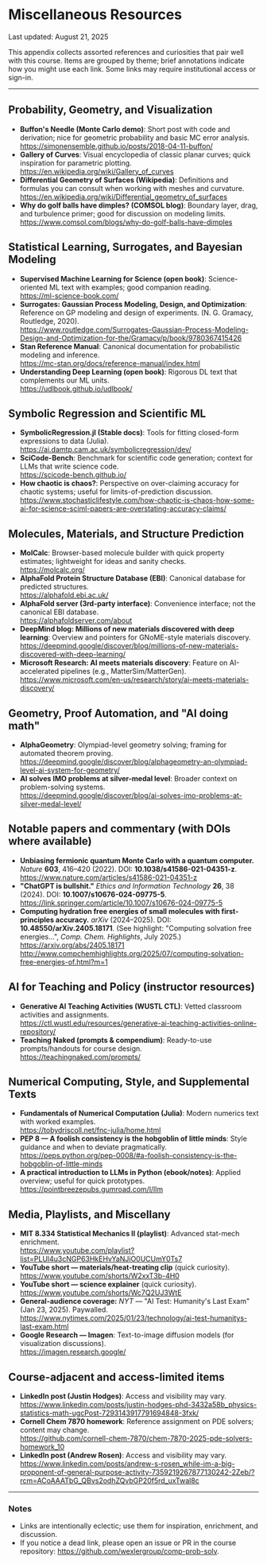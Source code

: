# Miscellaneous Resources

Last updated: August 21, 2025

This appendix collects assorted references and curiosities that pair well with this course. Items are grouped by theme; brief annotations indicate how you might use each link. Some links may require institutional access or sign-in.

---

## Probability, Geometry, and Visualization

- **Buffon's Needle (Monte Carlo demo)**: Short post with code and derivation; nice for geometric probability and basic MC error analysis.  
  <https://simonensemble.github.io/posts/2018-04-11-buffon/>
- **Gallery of Curves**: Visual encyclopedia of classic planar curves; quick inspiration for parametric plotting.  
  <https://en.wikipedia.org/wiki/Gallery_of_curves>
- **Differential Geometry of Surfaces (Wikipedia)**: Definitions and formulas you can consult when working with meshes and curvature.  
  <https://en.wikipedia.org/wiki/Differential_geometry_of_surfaces>
- **Why do golf balls have dimples? (COMSOL blog)**: Boundary layer, drag, and turbulence primer; good for discussion on modeling limits.  
  <https://www.comsol.com/blogs/why-do-golf-balls-have-dimples>

## Statistical Learning, Surrogates, and Bayesian Modeling

- **Supervised Machine Learning for Science (open book)**: Science-oriented ML text with examples; good companion reading.  
  <https://ml-science-book.com/>
- **Surrogates: Gaussian Process Modeling, Design, and Optimization**: Reference on GP modeling and design of experiments. (N. G. Gramacy, Routledge, 2020).  
  <https://www.routledge.com/Surrogates-Gaussian-Process-Modeling-Design-and-Optimization-for-the/Gramacy/p/book/9780367415426>
- **Stan Reference Manual**: Canonical documentation for probabilistic modeling and inference.  
  <https://mc-stan.org/docs/reference-manual/index.html>
- **Understanding Deep Learning (open book)**: Rigorous DL text that complements our ML units.  
  <https://udlbook.github.io/udlbook/>

## Symbolic Regression and Scientific ML

- **SymbolicRegression.jl (Stable docs)**: Tools for fitting closed-form expressions to data (Julia).  
  <https://ai.damtp.cam.ac.uk/symbolicregression/dev/>
- **SciCode-Bench**: Benchmark for scientific code generation; context for LLMs that write science code.  
  <https://scicode-bench.github.io/>
- **How chaotic is chaos?**: Perspective on over-claiming accuracy for chaotic systems; useful for limits-of-prediction discussion.  
  <https://www.stochasticlifestyle.com/how-chaotic-is-chaos-how-some-ai-for-science-sciml-papers-are-overstating-accuracy-claims/>

## Molecules, Materials, and Structure Prediction

- **MolCalc**: Browser-based molecule builder with quick property estimates; lightweight for ideas and sanity checks.  
  <https://molcalc.org/>
- **AlphaFold Protein Structure Database (EBI)**: Canonical database for predicted structures.  
  <https://alphafold.ebi.ac.uk/>
- **AlphaFold server (3rd-party interface)**: Convenience interface; not the canonical EBI database.  
  <https://alphafoldserver.com/about>
- **DeepMind blog: Millions of new materials discovered with deep learning**: Overview and pointers for GNoME-style materials discovery.  
  <https://deepmind.google/discover/blog/millions-of-new-materials-discovered-with-deep-learning/>
- **Microsoft Research: AI meets materials discovery**: Feature on AI-accelerated pipelines (e.g., MatterSim/MatterGen).  
  <https://www.microsoft.com/en-us/research/story/ai-meets-materials-discovery/>

## Geometry, Proof Automation, and "AI doing math"

- **AlphaGeometry**: Olympiad-level geometry solving; framing for automated theorem proving.  
  <https://deepmind.google/discover/blog/alphageometry-an-olympiad-level-ai-system-for-geometry/>
- **AI solves IMO problems at silver-medal level**: Broader context on problem-solving systems.  
  <https://deepmind.google/discover/blog/ai-solves-imo-problems-at-silver-medal-level/>

## Notable papers and commentary (with DOIs where available)

- **Unbiasing fermionic quantum Monte Carlo with a quantum computer.** *Nature* **603**, 416–420 (2022). DOI: **10.1038/s41586-021-04351-z**.  
  <https://www.nature.com/articles/s41586-021-04351-z>
- **"ChatGPT is bullshit."** *Ethics and Information Technology* **26**, 38 (2024). DOI: **10.1007/s10676-024-09775-5**.  
  <https://link.springer.com/article/10.1007/s10676-024-09775-5>
- **Computing hydration free energies of small molecules with first-principles accuracy.** *arXiv* (2024–2025). DOI: **10.48550/arXiv.2405.18171**. (See highlight: "Computing solvation free energies…", *Comp. Chem. Highlights*, July 2025.)  
  <https://arxiv.org/abs/2405.18171>  
  <http://www.compchemhighlights.org/2025/07/computing-solvation-free-energies-of.html?m=1>

## AI for Teaching and Policy (instructor resources)

- **Generative AI Teaching Activities (WUSTL CTL)**: Vetted classroom activities and assignments.  
  <https://ctl.wustl.edu/resources/generative-ai-teaching-activities-online-repository/>
- **Teaching Naked (prompts & compendium)**: Ready-to-use prompts/handouts for course design.  
  <https://teachingnaked.com/prompts/>

## Numerical Computing, Style, and Supplemental Texts

- **Fundamentals of Numerical Computation (Julia)**: Modern numerics text with worked examples.  
  <https://tobydriscoll.net/fnc-julia/home.html>
- **PEP 8 — A foolish consistency is the hobgoblin of little minds**: Style guidance and when to deviate pragmatically.  
  <https://peps.python.org/pep-0008/#a-foolish-consistency-is-the-hobgoblin-of-little-minds>
- **A practical introduction to LLMs in Python (ebook/notes)**: Applied overview; useful for quick prototypes.  
  <https://pointbreezepubs.gumroad.com/l/llm>

## Media, Playlists, and Miscellany

- **MIT 8.334 Statistical Mechanics II (playlist)**: Advanced stat-mech enrichment.  
  <https://www.youtube.com/playlist?list=PLUl4u3cNGP63HkEHvYaNJiO0UCUmY0Ts7>
- **YouTube short — materials/heat-treating clip** (quick curiosity).  
  <https://www.youtube.com/shorts/W2xxT3b-4H0>
- **YouTube short — science explainer** (quick curiosity).  
  <https://www.youtube.com/shorts/Wc7Q2UJ3WtE>
- **General-audience coverage:** *NYT* — "AI Test: Humanity's Last Exam" (Jan 23, 2025). Paywalled.  
  <https://www.nytimes.com/2025/01/23/technology/ai-test-humanitys-last-exam.html>
- **Google Research — Imagen**: Text-to-image diffusion models (for visualization discussions).  
  <https://imagen.research.google/>

## Course-adjacent and access-limited items

- **LinkedIn post (Justin Hodges)**: Access and visibility may vary.  
  <https://www.linkedin.com/posts/justin-hodges-phd-3432a58b_physics-statistics-math-ugcPost-7293143917791694848-3fxk/>
- **Cornell Chem 7870 homework**: Reference assignment on PDE solvers; content may change.  
  <https://github.com/cornell-chem-7870/chem-7870-2025-pde-solvers-homework_10>
- **LinkedIn post (Andrew Rosen)**: Access and visibility may vary.  
  <https://www.linkedin.com/posts/andrew-s-rosen_while-im-a-big-proponent-of-general-purpose-activity-7359219267877130242-2Zeb/?rcm=ACoAAATbG_QBvs2odhZQvbGP20f5rd_uxTwal8c>

---

### Notes

- Links are intentionally eclectic; use them for inspiration, enrichment, and discussion.
- If you notice a dead link, please open an issue or PR in the course repository: <https://github.com/wexlergroup/comp-prob-solv>.
